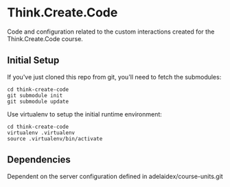 Think.Create.Code
=================

Code and configuration related to the custom interactions created for the Think.Create.Code course.


Initial Setup
-------------

If you've just cloned this repo from git, you'll need to fetch the submodules:

    cd think-create-code
    git submodule init
    git submodule update


Use virtualenv to setup the initial runtime environment:

    cd think-create-code
    virtualenv .virtualenv
    source .virtualenv/bin/activate


Dependencies
------------

Dependent on the server configuration defined in adelaidex/course-units.git

